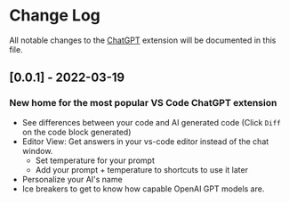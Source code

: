 # Change Log

All notable changes to the [ChatGPT](https://marketplace.visualstudio.com/items?itemName=genieai.chatgpt-vscode) extension will be documented in this file.

## [0.0.1] - 2022-03-19

### New home for the most popular VS Code ChatGPT extension

- See differences between your code and AI generated code (Click `Diff` on the code block generated)
- Editor View: Get answers in your vs-code editor instead of the chat window.
  - Set temperature for your prompt
  - Add your prompt + temperature to shortcuts to use it later
- Personalize your AI's name
- Ice breakers to get to know how capable OpenAI GPT models are.
